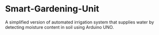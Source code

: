 # Smart-Gardening-Unit
A simplified version of automated irrigation system that supplies water by detecting moisture content in soil using Arduino UNO.
